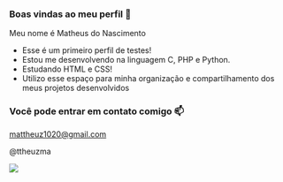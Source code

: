 ### Boas vindas ao meu perfil 💙

Meu nome é Matheus do Nascimento

- Esse é um primeiro perfil de testes!
- Estou me desenvolvendo na linguagem C, PHP e Python.
- Estudando HTML e CSS! 
- Utilizo esse espaço para minha organização e compartilhamento dos meus projetos desenvolvidos

### Você pode entrar em contato comigo 📫

 mattheuz1020@gmail.com

@ttheuzma

![](https://media.tenor.com/ko0Bsb58BdAAAAAd/a-bad-idea-bad-idea.gif)



